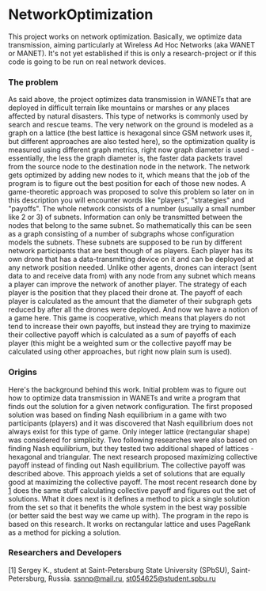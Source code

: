 # NetworkOptimization
This project works on network optimization. Basically, we optimize data transmission, aiming particularly at Wireless Ad Hoc Networks (aka WANET or MANET). It's not yet established if this is only a research-project or if this code is going to be run on real network devices.

### The problem
As said above, the project optimizes data transmission in WANETs that are deployed in difficult terrain like mountains or marshes or any places affected by natural disasters. This type of networks is commonly used by search and rescue teams.
The very network on the ground is modeled as a graph on a lattice (the best lattice is hexagonal since GSM network uses it, but different approaches are also tested here), so the optimization quality is measured using different graph metrics, right now graph diameter is used - essentially, the less the graph diameter is, the faster data packets travel from the source node to the destination node in the network.
The network gets optimized by adding new nodes to it, which means that the job of the program is to figure out the best position for each of those new nodes.
A game-theoretic approach was proposed to solve this problem so later on in this description you will encounter words like "players", "strategies" and "payoffs".
The whole network consists of a number (usually a small number like 2 or 3) of subnets. Information can only be transmitted between the nodes that belong to the same subnet. So mathematically this can be seen as a graph consisting of a number of subgraphs whose configuration models the subnets. These subnets are supposed to be run by different network participants that are best though of as players. Each player has its own drone that has a data-transmitting device on it and can be deployed at any network position needed. Unlike other agents, drones can interact (sent data to and receive data from) with any node from any subnet which means a player can improve the network of another player. The strategy of each player is the position that they placed their drone at. The payoff of each player is calculated as the amount that the diameter of their subgraph gets reduced by after all the drones were deployed. And now we have a notion of a game here. This game is cooperative, which means that players do not tend to increase their own payoffs, but instead they are trying to maximize their collective payoff which is calculated as a sum of payoffs of each player (this might be a weighted sum or the collective payoff may be calculated using other approaches, but right now plain sum is used).

### Origins
Here's the background behind this work.
Initial problem was to figure out how to optimize data transmission in WANETs and write a program that finds out the solution for a given network configuration.
The first proposed solution was based on finding Nash equilibrium in a game with two participants (players) and it was discovered that Nash equilibrium does not always exist for this type of game. Only integer lattice (rectangular shape) was considered for simplicity.
Two following researches were also based on finding Nash equilibrium, but they tested two additional shaped of lattices - hexagonal and triangular.
The next research proposed maximizing collective payoff instead of finding out Nash equilibrium. The collective payoff was described above. This approach yields a set of solutions that are equally good at maximizing the collective payoff.
The most recent research done by [1](#dev-1) does the same stuff calculating collective payoff and figures out the set of solutions. What it does next is it defines a method to pick a single solution from the set so that it benefits the whole system in the best way possible (or better said the best way we came up with). The program in the repo is based on this research. It works on rectangular lattice and uses PageRank as a method for picking a solution.

### Researchers and Developers
<a name="dev-1">[1]</a> Sergey K., student at Saint-Petersburg State University (SPbSU), Saint-Petersburg, Russia. ssnnp@mail.ru, st054625@student.spbu.ru